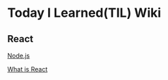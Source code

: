 # Today I Learned(TIL) Wiki

## React

[Node.js](https://github.com/SunnyIndustry/TIL/blob/main/React/node.js.md)

[What is React](https://github.com/SunnyIndustry/TIL/blob/main/React/What%20is%20React%3F.md)

















    

